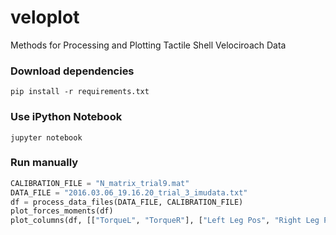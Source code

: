 # veloplot
Methods for Processing and Plotting Tactile Shell Velociroach Data

### Download dependencies
`pip install -r requirements.txt`

### Use iPython Notebook
`jupyter notebook`

### Run manually
```python
CALIBRATION_FILE = "N_matrix_trial9.mat"
DATA_FILE = "2016.03.06_19.16.20_trial_3_imudata.txt"
df = process_data_files(DATA_FILE, CALIBRATION_FILE)
plot_forces_moments(df)
plot_columns(df, [["TorqueL", "TorqueR"], ["Left Leg Pos", "Right Leg Pos"], ["Fx", "Fy", "Fz"], ["Mx", "My", "Mz"]])
```
